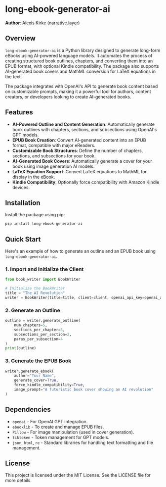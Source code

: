# long-ebook-generator-ai

**Author**: Alexis Kirke (narrative.layer)

## Overview

`long-ebook-generator-ai` is a Python library designed to generate long-form eBooks using AI-powered language models. It automates the process of creating structured book outlines, chapters, and converting them into an EPUB format, with optional Kindle compatibility. The package also supports AI-generated book covers and MathML conversion for LaTeX equations in the text.

The package integrates with OpenAI's API to generate book content based on customizable prompts, making it a powerful tool for authors, content creators, or developers looking to create AI-generated books.

## Features

- **AI-Powered Outline and Content Generation**: Automatically generate book outlines with chapters, sections, and subsections using OpenAI's GPT models.
- **EPUB Book Creation**: Convert AI-generated content into an EPUB format, compatible with major eReaders.
- **Customizable Book Structures**: Define the number of chapters, sections, and subsections for your book.
- **AI-Generated Book Covers**: Automatically generate a cover for your book using image generation AI models.
- **LaTeX Equation Support**: Convert LaTeX equations to MathML for display in the eBook.
- **Kindle Compatibility**: Optionally force compatibility with Amazon Kindle devices.

## Installation

Install the package using pip:

```bash
pip install long-ebook-generator-ai
```

## Quick Start

Here's an example of how to generate an outline and an EPUB book using `long-ebook-generator-ai`.

### 1. Import and Initialize the Client

```python
from book_writer import BookWriter

# Initialize the BookWriter
title = "The AI Revolution"
writer = BookWriter(title=title, client=client, openai_api_key=openai_api_key))
```

### 2. Generate an Outline

```python
outline = writer.generate_outline(
    num_chapters=5, 
    sections_per_chapter=3, 
    subsections_per_section=2, 
    paras_per_subsection=4
)
print(outline)
```

### 3. Generate the EPUB Book

```python
writer.generate_ebook(
    author="Your Name",
    generate_cover=True,
    force_kindle_compatibility=True,
    image_prompt="A futuristic book cover showing an AI revolution"
)
```

## Dependencies

- `openai` - For OpenAI GPT integration.
- `ebooklib` - To create and manage EPUB files.
- `Pillow` - For image manipulation (used in cover generation).
- `tiktoken` - Token management for GPT models.
- `json`, `html`, `re` - Standard libraries for handling text formatting and file management.

## License

This project is licensed under the MIT License. See the LICENSE file for more details.

